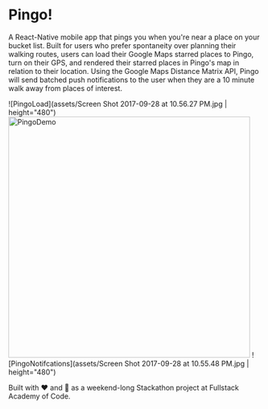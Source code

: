 # Pingo!

A React-Native mobile app that pings you when you're near a place on your bucket list. Built for users who prefer spontaneity over planning their walking routes, users can load their Google Maps starred places to Pingo, turn on their GPS, and rendered their starred places in Pingo's map in relation to their location. Using the Google Maps Distance Matrix API, Pingo will send batched push notifications to the user when they are a 10 minute walk away from places of interest. 

![PingoLoad](assets/Screen Shot 2017-09-28 at 10.56.27 PM.jpg | height="480")
<img src="https://media.giphy.com/media/l4pThBVpD5pgULxIc/giphy.gif" alt="PingoDemo" height="480">
![PingoNotifcations](assets/Screen Shot 2017-09-28 at 10.55.48 PM.jpg | height="480")

Built with :heart: and :icecream: as a weekend-long Stackathon project at Fullstack Academy of Code.
